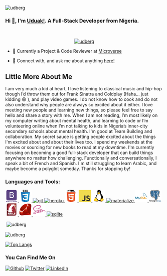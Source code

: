 <p align="left"> <img src="https://komarev.com/ghpvc/?username=udberg&label=Profile%20views&color=0e75b6&style=flat" alt="udberg" /> </p>

### Hi 👋, I'm [Uduak!](https://uduak.me/). A Full-Stack Developer from Nigeria.


<br />


<p align="center"> <a href="https://github.com/ryo-ma/github-profile-trophy"><img src="https://github-profile-trophy.vercel.app/?username=udberg&row=1&theme=monokai" alt="udberg" /></a> </p>


- 🔭 Currently a Project & Code Reviewer at [Microverse](https://github.com/microverseinc)

- 💬  Connect with, and ask me about anything [here!](https://twitter.com/juduak_)



## Little More About Me

I am very much a kid at heart, I love listening to classical music and hip-hop though I’d throw them out for Frank Sinatra and Coldplay (Haha… just kidding :smiley: ),
and play video games. I do not know how to cook and do not also understand why people are always so excited about it either. I love meeting new people and 
learning new things, so please feel free to say hello and share a story with me. When I am not reading, I’m most likely on my 
computer writing about mental health, and learning to code or I’m volunteering online when I’m not talking to kids in Nigeria’s inner-city secondary schools about mental health. I'm good at Team Building and collaboration. My secret sauce is getting people excited about the things I'm excited about and about their lives too. I spend my weekends at the movies or sourcing for new books to read at my downtime.  I'm currently focusing on becoming a 
good full-stack developer that can build things anywhere no matter how challenging. Functionally and conversationally, I speak a bit of French and Spanish. I'm still struggling to learn Arabic, and maybe become a polyglot someday. Thanks for stopping by! 


<h3 align="left">Languages and Tools:</h3>
<p align="left"> <a href="https://getbootstrap.com" target="_blank"> 
<img src="https://raw.githubusercontent.com/devicons/devicon/master/icons/bootstrap/bootstrap-plain-wordmark.svg" alt="bootstrap" width="40" height="40"/> </a> <a href="https://www.w3schools.com/css/" target="_blank"> 
<img src="https://raw.githubusercontent.com/devicons/devicon/master/icons/css3/css3-original-wordmark.svg" alt="css3" width="40" height="40"/> </a> <a href="https://git-scm.com/" target="_blank"> 
<img src="https://www.vectorlogo.zone/logos/git-scm/git-scm-icon.svg" alt="git" width="40" height="40"/> </a> <a href="https://heroku.com" target="_blank">
<img src="https://www.vectorlogo.zone/logos/heroku/heroku-icon.svg" alt="heroku" width="40" height="40"/> </a> <a href="https://www.w3.org/html/" target="_blank"> 
<img src="https://raw.githubusercontent.com/devicons/devicon/master/icons/html5/html5-original-wordmark.svg" alt="html5" width="40" height="40"/> </a> <a href="https://developer.mozilla.org/en-US/docs/Web/JavaScript" target="_blank"> 
<img src="https://raw.githubusercontent.com/devicons/devicon/master/icons/javascript/javascript-original.svg" alt="javascript" width="40" height="40"/> </a> <a href="https://www.linux.org/" target="_blank"> <img src="https://raw.githubusercontent.com/devicons/devicon/master/icons/linux/linux-original.svg" alt="linux" width="40" height="40"/> </a> <a href="https://materializecss.com/" target="_blank"> 
<img src="https://raw.githubusercontent.com/prplx/svg-logos/5585531d45d294869c4eaab4d7cf2e9c167710a9/svg/materialize.svg" alt="materialize" width="40" height="40"/> </a> <a href="https://www.mysql.com/" target="_blank"> 
<img src="https://raw.githubusercontent.com/devicons/devicon/master/icons/mysql/mysql-original-wordmark.svg" alt="mysql" width="40" height="40"/> </a> <a href="https://www.postgresql.org" target="_blank"> <img src="https://raw.githubusercontent.com/devicons/devicon/master/icons/postgresql/postgresql-original-wordmark.svg" alt="postgresql" width="40" height="40"/> </a> <a href="https://rubyonrails.org" target="_blank"> 
<img src="https://raw.githubusercontent.com/devicons/devicon/master/icons/rails/rails-original-wordmark.svg" alt="rails" width="40" height="40"/> </a> <a href="https://www.ruby-lang.org/en/" target="_blank"> 
<img src="https://raw.githubusercontent.com/devicons/devicon/master/icons/ruby/ruby-original.svg" alt="ruby" width="40" height="40"/> </a> <a href="https://sass-lang.com" target="_blank"> 
<img src="https://raw.githubusercontent.com/devicons/devicon/master/icons/sass/sass-original.svg" alt="sass" width="40" height="40"/> </a> <a href="https://www.sqlite.org/" target="_blank"> 
<img src="https://www.vectorlogo.zone/logos/sqlite/sqlite-icon.svg" alt="sqlite" width="40" height="40"/> </a> </p>


<p>&nbsp;<img align="center" src="https://github-readme-stats.vercel.app/api?username=udberg&show_icons=true&locale=en&theme=merko" alt="udberg"/></p>

<p><img align="center" src="https://github-readme-streak-stats.herokuapp.com/?user=udberg&theme=merko" alt="udberg" /></p>

[![Top Langs](https://github-readme-stats.vercel.app/api/top-langs/?username=udberg&show_icons=true&theme=black&layout=compact)](https://github.com/udberg/github-readme-stats)

<h3>You Can Find Me On</h3>
<p><a href="https://github.com/udberg" target="_blank"><img alt="Github" src="https://img.shields.io/badge/GitHub-%2312100E.svg?&style=for-the-badge&logo=Github&logoColor=white" /></a> <a href="https://twitter.com/juduak_" target="_blank"><img alt="Twitter" src="https://img.shields.io/badge/twitter-%231DA1F2.svg?&style=for-the-badge&logo=twitter&logoColor=white" /></a> <a href="https://www.linkedin.com/in/juduak/" target="_blank"><img alt="LinkedIn" src="https://img.shields.io/badge/linkedin-%230077B5.svg?&style=for-the-badge&logo=linkedin&logoColor=white" /></a></p>

